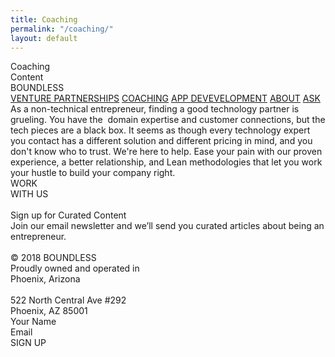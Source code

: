 ```yaml
---
title: Coaching
permalink: "/coaching/"
layout: default
---
```


<div class="coaching">
<div style="position:relative; margin:auto;">
<div class="rectangle"></div>
<div class="coachingcontent">Coaching<br />Content</div>
<div class="boundless">BOUNDLESS</div>
    <div class="venturepartnerships">
      <a href="/venture-partners">VENTURE PARTNERSHIPS</a>
      <a href="/coaching">COACHING</a>
      <a href="/appdevelopment">APP DEVEVELOPMENT</a>
      <a href="/home#wevebeenbuilding">ABOUT</a>
      <a href="/home#askboundlesscopy">ASK</a>
    </div>
<div class="asanontechnicale">
As a non-technical entrepreneur, finding a good technology partner is
grueling. You have the  domain expertise and customer connections, but the
tech pieces are a black box. It seems as though every technology expert
you contact has a different solution and different pricing in mind, and
you don't know who to trust. We're here to help. Ease your pain with our
proven experience, a better relationship, and Lean methodologies that let
you work your hustle to build your company right.
</div>
<div class="rectanglecopy3"></div>
<div class="workwithus">WORK<br />WITH US</div>
<img
anima-src="./img/venture-partnerships-line-copy-6.png"
class="linecopy5"
src="data:image/gif;base64,R0lGODlhAQABAIAAAP///wAAACH5BAEAAAAALAAAAAABAAEAAAICRAEAOw=="
/>
<img
anima-src="./img/coaching-line-copy-7@2x.png"
class="linecopy7"
src="data:image/gif;base64,R0lGODlhAQABAIAAAP///wAAACH5BAEAAAAALAAAAAABAAEAAAICRAEAOw=="
/>
<div class="signupforcuratedcopy">Sign up for Curated Content</div>
<div class="joinouremailnewslcopy">
Join our email newsletter and we’ll send you curated articles about being
an entrepreneur.
</div>
<img
anima-src="./img/coaching-rectangle-copy-7@2x.png"
class="rectanglecopy7" src="data:image/gif;base64,R0lGODlhAQABAIAAAP///wAAACH5BAEAAAAALAAAAAABAAEAAAICRAEAOw==" />
<img
  anima-src="./img/home-rectangle-copy-6.png"
  class="rectanglecopy8"
  src="data:image/gif;base64,R0lGODlhAQABAIAAAP///wAAACH5BAEAAAAALAAAAAABAAEAAAICRAEAOw=="
/>
<div class="a2512018boundlessprocopy2">
  © 2018 BOUNDLESS<br />Proudly owned and operated in<br />Phoenix,
  Arizona<br /><br />522 North Central Ave #292<br />Phoenix, AZ 85001
</div>
<div class="yournamecopy2">Your Name</div>
<div class="emailcopy2">Email</div>
<div class="rectanglecopy31"></div>
<div class="signup">SIGN UP</div>
</div>
</div>
